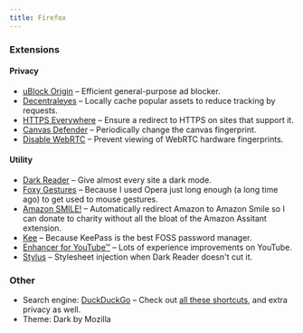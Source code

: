 ```yaml
---
title: Firefox
---
```

### Extensions

#### Privacy

* [uBlock Origin](https://addons.mozilla.org/en-US/firefox/addon/ublock-origin/) – Efficient general-purpose ad blocker.
* [Decentraleyes](https://addons.mozilla.org/en-US/firefox/addon/decentraleyes/) – Locally cache popular assets to reduce tracking by requests.
* [HTTPS Everywhere](https://addons.mozilla.org/en-US/firefox/addon/https-everywhere/) – Ensure a redirect to HTTPS on sites that support it.
* [Canvas Defender](https://addons.mozilla.org/en-US/firefox/addon/no-canvas-fingerprinting/) – Periodically change the canvas fingerprint.
* [Disable WebRTC](https://addons.mozilla.org/en-US/firefox/addon/happy-bonobo-disable-webrtc/) – Prevent viewing of WebRTC hardware fingerprints.

#### Utility

* [Dark Reader](https://addons.mozilla.org/en-US/firefox/addon/darkreader/) – Give almost every site a dark mode.
* [Foxy Gestures](https://addons.mozilla.org/en-US/firefox/addon/foxy-gestures/) – Because I used Opera just long enough (a long time ago) to get used to mouse gestures.
* [Amazon SMILE!](https://addons.mozilla.org/en-US/firefox/addon/amazon-smile/) – Automatically redirect Amazon to Amazon Smile so I can donate to charity without all the bloat of the Amazon Assitant extension.
* [Kee](https://addons.mozilla.org/en-US/firefox/addon/keefox/) – Because KeePass is the best FOSS password manager.
* [Enhancer for YouTube™](https://addons.mozilla.org/en-US/firefox/addon/enhancer-for-youtube/) – Lots of experience improvements on YouTube.
* [Stylus](https://addons.mozilla.org/en-US/firefox/addon/styl-us/) – Stylesheet injection when Dark Reader doesn't cut it.


### Other

* Search engine: [DuckDuckGo](https://duckduckgo.com/) – Check out [all these shortcuts](https://duckduckgo.com/bang), and extra privacy as well.
* Theme: Dark by Mozilla


